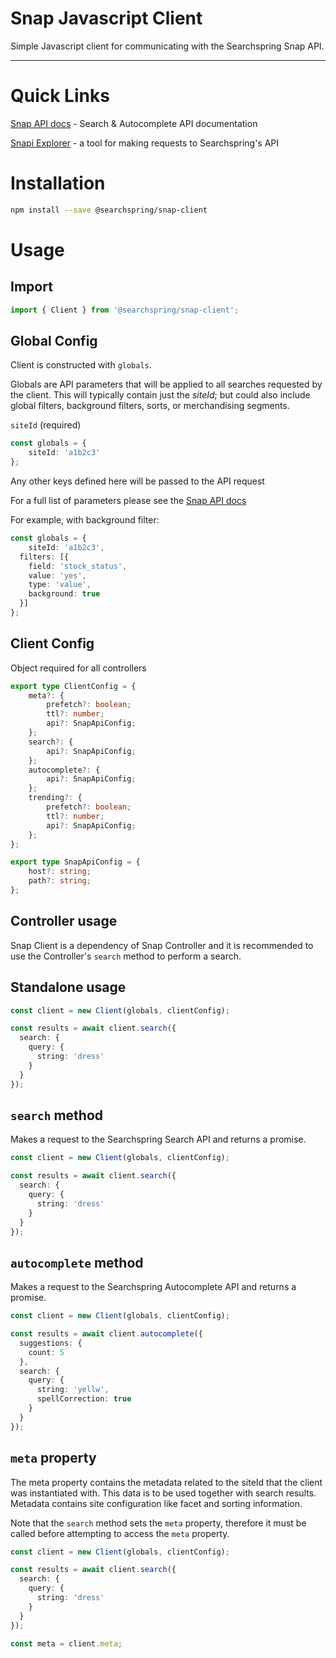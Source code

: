 # Snap Javascript Client

Simple Javascript client for communicating with the Searchspring Snap API.

---

# Quick Links

[Snap API docs](https://snapi.kube.searchspring.io/api/v1/) - Search & Autocomplete API documentation

[Snapi Explorer](https://searchspring.github.io/snapi-explorer/) - a tool for making requests to Searchspring's API

# Installation

```bash
npm install --save @searchspring/snap-client
```

# Usage
## Import
```typescript
import { Client } from '@searchspring/snap-client';
```

## Global Config
Client is constructed with `globals`.  

Globals are API parameters that will be applied to all searches requested by the client. This will typically contain just the *siteId*; but could also include global filters, background filters, sorts, or merchandising segments.

`siteId` (required)

```typescript
const globals = {
	siteId: 'a1b2c3'
};
```

Any other keys defined here will be passed to the API request

For a full list of parameters please see the [Snap API docs](https://snapi.kube.searchspring.io/api/v1/)

For example, with background filter:

```typescript
const globals = {
	siteId: 'a1b2c3',
  filters: [{
    field: 'stock_status',
    value: 'yes',
    type: 'value',
    background: true
  }]
};
```

## Client Config
Object required for all controllers

```typescript
export type ClientConfig = {
	meta?: {
		prefetch?: boolean;
		ttl?: number;
		api?: SnapApiConfig;
	};
	search?: {
		api?: SnapApiConfig;
	};
	autocomplete?: {
		api?: SnapApiConfig;
	};
	trending?: {
		prefetch?: boolean;
		ttl?: number;
		api?: SnapApiConfig;
	};
};

export type SnapApiConfig = {
	host?: string;
	path?: string;
};
```

## Controller usage
Snap Client is a dependency of Snap Controller and it is recommended to use the Controller's `search` method to perform a search. 


## Standalone usage
```typescript
const client = new Client(globals, clientConfig);

const results = await client.search({
  search: {
    query: {
      string: 'dress'
    }
  }
});
```

## `search` method
Makes a request to the Searchspring Search API and returns a promise.  

```typescript
const client = new Client(globals, clientConfig);

const results = await client.search({
  search: {
    query: {
      string: 'dress'
    }
  }
});
```

## `autocomplete` method
Makes a request to the Searchspring Autocomplete API and returns a promise.  

```typescript
const client = new Client(globals, clientConfig);

const results = await client.autocomplete({
  suggestions: {
    count: 5
  },
  search: {
    query: {
      string: 'yellw',
      spellCorrection: true
    }
  }
});
```

## `meta` property
The meta property contains the metadata related to the siteId that the client was instantiated with. This data is to be used together with search results. Metadata contains site configuration like facet and sorting information.

Note that the `search` method sets the `meta` property, therefore it must be called before attempting to access the `meta` property.

```typescript
const client = new Client(globals, clientConfig);

const results = await client.search({
  search: {
    query: {
      string: 'dress'
    }
  }
});

const meta = client.meta;
```
